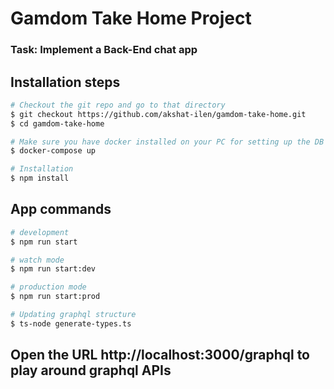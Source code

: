 # Gamdom Take Home Project

### Task: Implement a Back-End chat app

## Installation steps

```bash
# Checkout the git repo and go to that directory
$ git checkout https://github.com/akshat-ilen/gamdom-take-home.git
$ cd gamdom-take-home

# Make sure you have docker installed on your PC for setting up the DB
$ docker-compose up

# Installation
$ npm install
```

## App commands

```bash
# development
$ npm run start

# watch mode
$ npm run start:dev

# production mode
$ npm run start:prod

# Updating graphql structure
$ ts-node generate-types.ts
```

## Open the URL http://localhost:3000/graphql to play around graphql APIs
